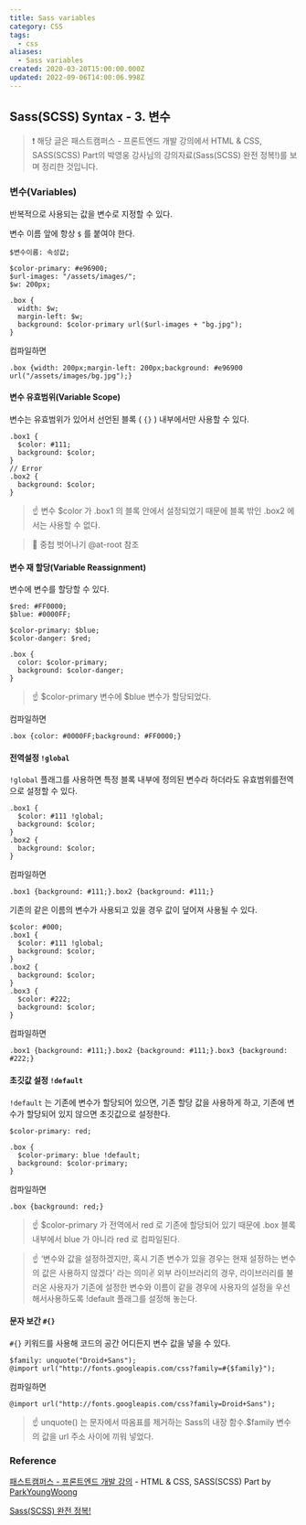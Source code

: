```yaml
---
title: Sass variables
category: CSS
tags:
  - css
aliases:
  - Sass variables
created: 2020-03-20T15:00:00.000Z
updated: 2022-09-06T14:00:06.998Z
---
```


## Sass(SCSS) Syntax - 3. 변수

> ❗️ 해당 글은 패스트캠퍼스 - 프론트엔드 개발 강의에서 HTML & CSS, SASS(SCSS) Part의 박영웅 강사님의 강의자료(Sass(SCSS) 완전 정복!)를 보며 정리한 것입니다.

### 변수(Variables)

반복적으로 사용되는 값을 변수로 지정할 수 있다.

변수 이름 앞에 항상 `$` 를 붙여야 한다.

```
$변수이름: 속성값;
```

```
$color-primary: #e96900;
$url-images: "/assets/images/";
$w: 200px;

.box {
  width: $w;
  margin-left: $w;
  background: $color-primary url($url-images + "bg.jpg");
}
```

컴파일하면

```
.box {width: 200px;margin-left: 200px;background: #e96900 url("/assets/images/bg.jpg");}
```

#### 변수 유효범위(Variable Scope)

변수는 유효범위가 있어서 선언된 블록 ( `{}` ) 내부에서만 사용할 수 있다.

```
.box1 {
  $color: #111;
  background: $color;
}
// Error
.box2 {
  background: $color;
}
```

> ☝️ 변수 \$color 가 .box1 의 블록 안에서 설정되었기 때문에 블록 밖인 .box2 에서는 사용할 수 없다.

> 🔗 중첩 벗어나기 @at-root 참조

#### 변수 재 할당(Variable Reassignment)

변수에 변수를 할당할 수 있다.

```
$red: #FF0000;
$blue: #0000FF;

$color-primary: $blue;
$color-danger: $red;

.box {
  color: $color-primary;
  background: $color-danger;
}
```

> ☝️ $color-primary 변수에 $blue 변수가 할당되었다.

컴파일하면

```
.box {color: #0000FF;background: #FF0000;}
```

#### 전역설정 `!global`

`!global` 플래그를 사용하면 특정 블록 내부에 정의된 변수라 하더라도 유효범위를전역으로 설정할 수 있다.

```
.box1 {
  $color: #111 !global;
  background: $color;
}
.box2 {
  background: $color;
}
```

컴파일하면

```
.box1 {background: #111;}.box2 {background: #111;}
```

기존의 같은 이름의 변수가 사용되고 있을 경우 값이 덮어져 사용될 수 있다.

```
$color: #000;
.box1 {
  $color: #111 !global;
  background: $color;
}
.box2 {
  background: $color;
}
.box3 {
  $color: #222;
  background: $color;
}
```

컴파일하면

```
.box1 {background: #111;}.box2 {background: #111;}.box3 {background: #222;}
```

#### 초깃값 설정 `!default`

`!default` 는 기존에 변수가 할당되어 있으면, 기존 할당 값을 사용하게 하고, 기존에 변수가 할당되어 있지 않으면 초깃값으로 설정한다.

```
$color-primary: red;

.box {
  $color-primary: blue !default;
  background: $color-primary;
}
```

컴파일하면

```
.box {background: red;}
```

> ☝️ \$color-primary 가 전역에서 red 로 기존에 할당되어 있기 때문에 .box 블록 내부에서 blue 가 아니라 red 로 컴파일된다.

> ☝️ ‘변수와 값을 설정하겠지만, 혹시 기존 변수가 있을 경우는 현재 설정하는 변수의 값은 사용하지 않겠다’ 라는 의미✌️ 외부 라이브러리의 경우, 라이브러리를 불러온 사용자가 기존에 설정한 변수와 이름이 같을 경우에 사용자의 설정을 우선해서사용하도록 !default 플래그를 설정해 놓는다.

#### 문자 보간 `#{}`

`#{}` 키워드를 사용해 코드의 공간 어디든지 변수 값을 넣을 수 있다.

```
$family: unquote("Droid+Sans");
@import url("http://fonts.googleapis.com/css?family=#{$family}");
```

컴파일하면

```
@import url("http://fonts.googleapis.com/css?family=Droid+Sans");
```

> ☝️ unquote() 는 문자에서 따옴표를 제거하는 Sass의 내장 함수.\$family 변수의 값을 url 주소 사이에 끼워 넣었다.

### Reference

[패스트캠퍼스 - 프론트엔드 개발 강의](https://www.fastcampus.co.kr/dev_online_react/) - HTML & CSS, SASS(SCSS) Part by [ParkYoungWoong](https://github.com/ParkYoungWoong)

[Sass(SCSS) 완전 정복!](https://heropy.blog/2018/01/31/sass/)
